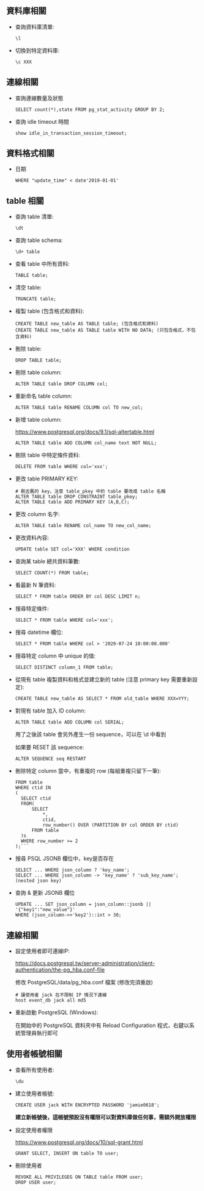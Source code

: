 ## 資料庫相關

- 查詢資料庫清單:

  ```\l ```

- 切換到特定資料庫:

  ```\c XXX```

## 連線相關

- 查詢連線數量及狀態

  ```SELECT count(*),state FROM pg_stat_activity GROUP BY 2;```
  
- 查詢 idle timeout 時間

  ```show idle_in_transaction_session_timeout;```

## 資料格式相關

- 日期

   ```WHERE "update_time" < date'2019-01-01'```

## table 相關

- 查詢 table 清單:
    
  ```\dt```

- 查詢 table schema:
  
  ```\d+ table```

- 查看 table 中所有資料:

  ```TABLE table;```

- 清空 table: 
	
  ```TRUNCATE table;```
- 複製 table (包含格式和資料):

  ```
  CREATE TABLE new_table AS TABLE table; (包含格式和資料)
  CREATE TABLE new_table AS TABLE table WITH NO DATA; (只包含格式，不包含資料)
  ```

- 刪除 table:
	
  ```DROP TABLE table;```

- 刪除 table column:

  ```ALTER TABLE table DROP COLUMN col;```

- 重新命名 table column:
  
  ```ALTER TABLE table RENAME COLUMN col TO new_col;```

- 新增 table column:

  https://www.postgresql.org/docs/9.1/sql-altertable.html
	
  ```ALTER TABLE table ADD COLUMN col_name text NOT NULL;```
    
- 刪除 table 中特定條件資料:
	
  ```DELETE FROM table WHERE col='xxx';```

- 更改 table PRIMARY KEY:
	
  ```
  # 刪去舊的 key，注意 table_pkey 中的 table 要改成 table 名稱
  ALTER TABLE table DROP CONSTRAINT table_pkey; 
  ALTER TABLE table ADD PRIMARY KEY (A,B,C);
  ```
    
- 更改 column 名字:
	
  ```ALTER TABLE table RENAME col_name TO new_col_name;```
  
- 更改資料內容:

  ```UPDATE table SET col='XXX' WHERE condition```

- 查詢某 table 總共資料筆數:
	
  ```SELECT COUNT(*) FROM table;```

- 看最新 N 筆資料:
	
  ```SELECT * FROM table ORDER BY col DESC LIMIT n;```
  
- 搜尋特定條件:

  ```SELECT * FROM table WHERE col='xxx';```

- 搜尋 datetime 欄位:

  ```SELECT * FROM table WHERE col > '2020-07-24 10:00:00.000'```

- 搜尋特定 column 中 unique 的值:

  ```SELECT DISTINCT column_1 FROM table;```
  
- 從現有 table 複製資料和格式並建立新的 table (注意 primary key 需要重新設定):

  ```CREATE TABLE new_table AS SELECT * FROM old_table WHERE XXX=YYY;```
  
- 對現有 table 加入 ID column:

  ```ALTER TABLE table ADD COLUMN col SERIAL;```
  
  用了之後該 table 會另外產生一份 sequence，可以在 \d 中看到
  
  如果要 RESET 該 sequence:
  
  ```ALTER SEQUENCE seq RESTART```

- 刪除特定 column 當中，有重複的 row (每組重複只留下一筆):

  ```DELETE 
  FROM table
  WHERE ctid IN 
  (
    SELECT ctid 
    FROM(
        SELECT 
            *, 
            ctid,
            row_number() OVER (PARTITION BY col ORDER BY ctid) 
        FROM table
    )s
    WHERE row_number >= 2
  );```

- 搜尋 PSQL JSONB 欄位中，key是否存在

  ```
  SELECT ... WHERE json_column ? 'key_name';
  SELECT ... WHERE json_column -> 'key_name' ? 'sub_key_name';  (nested json key)
  ```

- 查詢 & 更新 JSONB 欄位

  ```
  UPDATE ... SET json_column = json_column::jsonb || '{"key1":"new_value"}'
  WHERE (json_column->>'key2')::int > 30;
  ```

## 連線相關

- 設定使用者即可連線IP:

	https://docs.postgresql.tw/server-administration/client-authentication/the-pg_hba.conf-file
	
  修改 PostgreSQL/data/pg_hba.conf 檔案 (修改完須重啟)
  ```
  # 讓使用者 jack 在不限制 IP 情況下連線
  host event_db jack all md5
  ```
 
- 重新啟動 PostgreSQL (Windows):

	在開始中的 PostgreSQL 資料夾中有 Reload Configuration 程式，右鍵以系統管理員執行即可

## 使用者帳號相關

- 查看所有使用者:
  
  ```\du```
  
- 建立使用者帳號:
    
  ```CREATE USER jack WITH ENCRYPTED PASSWORD 'jamie0618';```
	
  **建立新帳號後，這帳號預設沒有權限可以對資料庫做任何事，需額外開放權限**
    
- 設定使用者權限
    
  https://www.postgresql.org/docs/10/sql-grant.html
	
  ```GRANT SELECT, INSERT ON table TO user;```
    
- 刪除使用者
	
  ```
  REVOKE ALL PRIVILEGEG ON TABLE table FROM user;
  DROP USER user;
  ```
